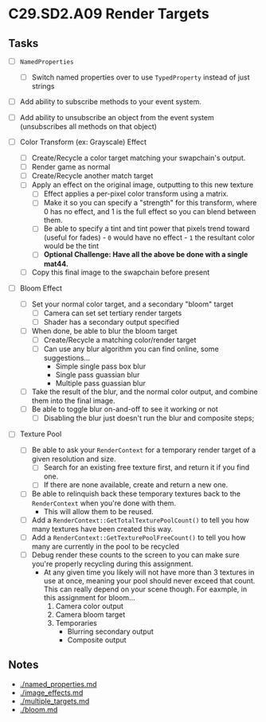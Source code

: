 C29.SD2.A09 Render Targets
======

## Tasks
- [ ] `NamedProperties`
    - [ ] Switch named properties over to use `TypedProperty` instead of just strings
- [ ] Add ability to subscribe methods to your event system. 
- [ ] Add ability to unsubscribe an object from the event system (unsubscribes all methods on that object)

- [ ] Color Transform (ex: Grayscale) Effect
    - [ ] Create/Recycle a color target matching your swapchain's output.
    - [ ] Render game as normal
    - [ ] Create/Recycle another match target
    - [ ] Apply an effect on the original image, outputting to this new texture
        - [ ] Effect applies a per-pixel color transform using a matrix. 
        - [ ] Make it so you can specify a "strength" for this transform, where 0 
              has no effect, and 1 is the full effect so you can blend between them.
        - [ ] Be able to specify a tint and tint power that pixels trend toward (useful for fades)
              - `0` would have no effect
              - `1` the resultant color would be the tint 
        - [ ] **Optional Challenge: Have all the above be done with a single mat44.**
    - [ ] Copy this final image to the swapchain before present
   
- [ ] Bloom Effect
    - [ ] Set your normal color target, and a secondary "bloom" target
        - [ ] Camera can set set tertiary render targets
        - [ ] Shader has a secondary output specified
    - [ ] When done, be able to blur the bloom target
        - [ ] Create/Recycle a matching color/render target
        - [ ] Can use any blur algorithm you can find online, some suggestions...
            - Simple single pass box blur
            - Single pass guassian blur
            - Multiple pass guassian blur
    - [ ] Take the result of the blur, and the normal color output, and combine them
          into the final image.
    - [ ] Be able to toggle blur on-and-off to see it working or not
        - [ ] Disabling the blur just doesn't run the blur and composite steps;

- [ ] Texture Pool
    - [ ] Be able to ask your `RenderContext` for a temporary render target of a given resolution and size.
        - [ ] Search for an existing free texture first, and return it if you find one.
        - [ ] If there are none available, create and return a new one.
    - [ ] Be able to relinquish back these temporary textures back to the `RenderContext` when you're done with them.
        - This will allow them to be reused.
    - [ ] Add a `RenderContext::GetTotalTexturePoolCount()` to tell you how many textures have been created this way.
    - [ ] Add a `RenderContext::GetTexturePoolFreeCount()` to tell you how many are currently in the pool to be recycled
    - [ ] Debug render these counts to the screen to you can make sure you're properly recycling during this assignment.
        - At any given time you likely will not have more than 3 textures in use at once, meaning your pool should never exceed that count.  This can really depend on your scene though.  For eaxmple, in this assignment for bloom... 
          1. Camera color output
          2. Camera bloom target
          3. Temporaries
             - Blurring secondary output
             - Composite output 
          

## Notes
- [./named_properties.md](./named_properties.md)
- [./image_effects.md](./image_effects.md)
- [./multiple_targets.md](./multiple_targets.md)
- [./bloom.md](./bloom.md)
